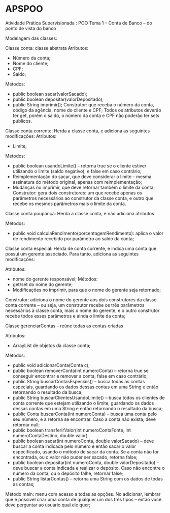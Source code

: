 # APSPOO
Atividade Prática Supervisionada : POO
Tema 1 – Conta de Banco – do ponto de vista do banco

Modelagem das classes:

Classe conta: classe abstrata
Atributos:

* Número da conta;
* Nome do cliente;
* CPF;
* Saldo;

Métodos:
* public boolean sacar(valorSacado);
* public boolean depositar(valorDepositado);
* public String imprimir();
Construtor: que receba o número da conta, código da agência, nome do cliente e CPF;
Todos os atributos deverão ter get, porém o saldo, o número da conta e CPF não poderão ter
sets públicos.

Classe conta corrente: Herda a classe conta, e adiciona as seguintes modificações:
Atributos:
* Limite;

Métodos:
* public boolean usandoLimite() – retorna true se o cliente estiver utilizando o limite
(saldo negativo), e false em caso contrário;
* Reimplementação do sacar, que deve considerar o limite – mesma assinatura do
método original, apenas com reimplementação;
* Mudanças no imprimir, que deve retornar também o limite da conta;
Construtor: gera dois construtores: um que recebe apenas os parâmetros necessários ao
construtor da classe conta, e outro que recebe os mesmos parâmetros mais o limite da conta.

Classe conta poupança: Herda a classe conta, e não adiciona atributos.

Métodos:

* public void calculaRendimento(porcentagemRendimento): aplica o valor de rendimento
recebido por parâmetro ao saldo da conta;

Classe conta especial: Herda de conta corrente, e indica uma conta que possui um gerente
associado. Para tanto, adiciona as seguintes modificações:

Atributos:
* nome do gerente responsável;
Métodos:
* get/set do nome do gerente;
* Modificações no imprimir, para que o nome do gerente seja retornado;

Construtor: adiciona o nome do gerente aos dois construtores da classe conta corrente – ou
seja, um construtor recebe os três parâmetros necessários à classe conta, mais o nome do
gerente, e o outro construtor recebe todos esses parâmetros e ainda o limite da conta;

Classe gerenciarContas – reúne todas as contas criadas

Atributos:

* ArrayList de objetos da classe conta;

Métodos:

* public void adicionarConta(Conta c);
* public boolean removerConta(int numeroConta) – retorna true se conseguir encontrar
e remover a conta, false em caso contrário;
* public String buscarContasEspeciais() – busca todas as contas especiais, guardando os
dados dessas contas em uma String e então retornando o resultado da busca;
* public String buscarClientesUsandoLimite() – busca todos os clientes de conta corrente
que estejam utilizando o limite, guardando os dados dessas contas em uma String e
então retornando o resultado da busca;
* public Conta buscarConta(int numeroConta) – busca uma conta pelo seu número, e a
retorna se encontrar. Caso a conta não exista, deve retornar null;
* public boolean transferirValor(int numeroContaFonte, int numeroContaDestino, double
valor)
* public boolean sacar(int numeroConta, double valorSacado) – deve buscar a conta
indicada pelo número e então sacar o valor especificado, usando o método de sacar da
conta. Se a conta não for encontrada, ou o valor não puder ser sacado, retorna false;
* public boolean depositar(int numeroConta, double valorDepositado) – deve buscar a
conta indicada e realizar o depósito. Caso não encontre o número da conta, ou o
depósito falhe, retornar false;
* public String listarContas() – retorna uma String com os dados de todas as contas;

Método main: menu com acesso a todas as opções. No adicionar, lembrar que é possível criar
uma conta de qualquer um dos três tipos – então você deve perguntar ao usuário qual ele quer;

